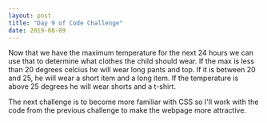 ```yaml
---
layout: post
title: "Day 9 of Code Challenge"
date: 2019-08-09
---
```

Now that we have the maximum temperature for the next 24 hours we can use that to determine what clothes the child should wear.
If the max is less than 20 degrees celcius he will wear long pants and top. If it is between 20 and 25, he will wear a short item
and a long item. If the temperature is above 25 degrees he will wear shorts and a t-shirt.

The next challenge is to become more familiar with CSS so I'll work with the code from the previous challenge to make the webpage
more attractive.